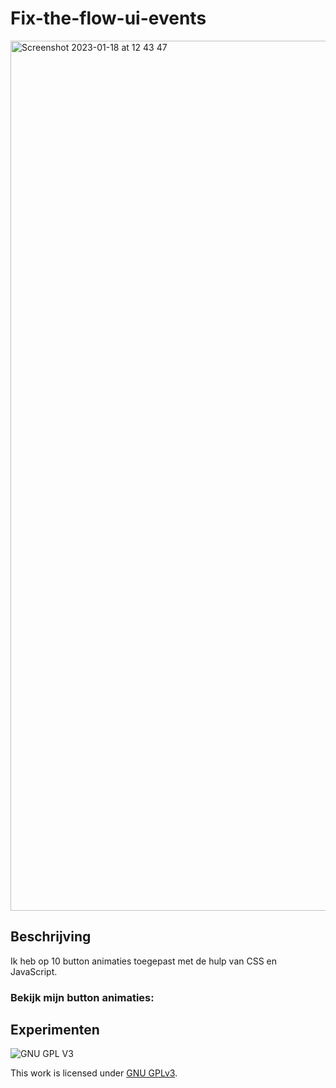 # Fix-the-flow-ui-events

<img width="1392" alt="Screenshot 2023-01-18 at 12 43 47" src="https://user-images.githubusercontent.com/112861555/213163086-064c387b-d74d-48b3-aede-0296340ce009.png">


## Beschrijving
Ik heb op 10 button animaties toegepast met de hulp van CSS en JavaScript.
### Bekijk mijn button animaties: 

## Experimenten
<!-- In de Experimenten beschrijf je wat je per experimnet hebt gedaan en documenteer je de code aan de hand van voorbeelden -->
<!-- Voeg een mooie poster visual toe 📸 per experiment -->


![GNU GPL V3](https://www.gnu.org/graphics/gplv3-127x51.png)

This work is licensed under [GNU GPLv3](./LICENSE).
